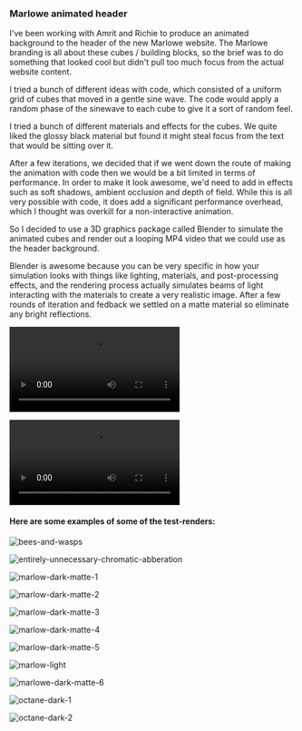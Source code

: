 ### Marlowe animated header

I've been working with Amrit and Richie to produce an animated background to the header of the new Marlowe website. The Marlowe branding is all about these cubes / building blocks, so the brief was to do something that looked cool but didn't pull too much focus from the actual website content.

I tried a bunch of different ideas with code, which consisted of a uniform grid of cubes that moved in a gentle sine wave. The code would apply a random phase of the sinewave to each cube to give it a sort of random feel.

I tried a bunch of different materials and effects for the cubes. We quite liked the glossy black material but found it might steal focus from the text that would be sitting over it. 

After a few iterations, we decided that if we went down the route of making the animation with code then we would be a bit limited in terms of performance. In order to make it look awesome, we'd need to add in effects such as soft shadows, ambient occlusion and depth of field. While this is all very possible with code, it does add a significant performance overhead, which I thought was overkill for a non-interactive animation.

So I decided to use a 3D graphics package called Blender to simulate the animated cubes and render out a looping MP4 video that we could use as the header background.

Blender is awesome because you can be very specific in how your simulation looks with things like lighting, materials, and post-processing effects, and the rendering process actually simulates beams of light interacting with the materials to create a very realistic image. After a few rounds of iteration and fedback we settled on a matte material so eliminate any bright reflections.

<p><video src="dark.mp4"></video></p>

<p><video src="light.mp4"></video></p>

#### Here are some examples of some of the test-renders:

![bees-and-wasps](bees-and-wasps.jpeg)

![entirely-unnecessary-chromatic-abberation](entirely-unnecessary-chromatic-abberation.jpeg)

![marlow-dark-matte-1](marlow-dark-matte-1.jpeg)

![marlow-dark-matte-2](marlow-dark-matte-2.jpeg)

![marlow-dark-matte-3](marlow-dark-matte-3.jpeg)

![marlow-dark-matte-4](marlow-dark-matte-4.jpeg)

![marlow-dark-matte-5](marlow-dark-matte-5.jpeg)

![marlow-light](marlow-light.jpeg)

![marlowe-dark-matte-6](marlowe-dark-matte-6.jpeg)

![octane-dark-1](octane-dark-1.jpeg)

![octane-dark-2](octane-dark-2.jpeg)
